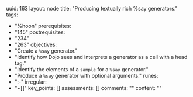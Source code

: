 uuid: 163
layout: node
title: "Producing textually rich %say generators."
tags:
 - "%hoon"
prerequisites:
  - "145"
postrequisites:
  - "234"
  - "263"
objectives:
  - "Create a `%say` generator."
  - "Identify how Dojo sees and interprets a generator as a cell with a head tag."
  - "Identify the elements of a `sample` for a `%say` generator."
  - "Produce a `%say` generator with optional arguments."
runes:
  - ":-"
irregular:
  - "~[]"
key_points: []
assessments: []
comments: ""
content: ""
